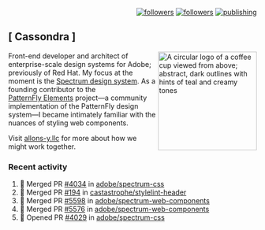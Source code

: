 <p align="right"><a rel="me" href="https://front-end.social/@castastrophe">
    <img alt="followers" title="Follow me on Mastodon" src="https://img.shields.io/mastodon/follow/109297102751309835?domain=https%3A%2F%2Ffront-end.social&label=Follow&logo=mastodon&logoColor=white&style=for-the-badge&labelColor=008080&color=006969"/></a>
  <a href="https://codepen.io/castastrophe/">
    <img alt="followers" title="Follow me on CodePen" src="https://img.shields.io/badge/23-1?color=640464&labelColor=7c007c&style=for-the-badge&logo=codepen&label=Follow"/></a>
<a href="https://castastrophe.medium.com/">
    <img alt="publishing" title="View articles on Medium" src="https://img.shields.io/badge/107-1?color=666&labelColor=444&label=subscribe&logo=medium&logoColor=white&style=for-the-badge"/></a>
</p>

## [&nbsp;Cassondra&nbsp;]

<img align="right" src="https://github-production-user-asset-6210df.s3.amazonaws.com/1840295/253016758-ba468774-1cd3-42c2-8f43-947b5eeb5edf.png" height="200" alt="A circular logo of a coffee cup viewed from above; abstract, dark outlines with hints of teal and creamy tones">

Front-end developer and architect of enterprise-scale design systems for Adobe; previously of Red Hat. My focus at the moment is the [Spectrum design system](https://github.com/adobe/spectrum-css). As a founding contributor to the [PatternFly&nbsp;Elements](https://github.com/patternfly/patternfly-elements) project&mdash;a community implementation of the PatternFly design system&mdash;I became intimately familiar with the nuances of styling web components.

Visit [allons-y.llc](http://allons-y.llc/) for more about how we might work together.

### Recent activity

<!--START_SECTION:activity-->
1. 🎉 Merged PR [#4034](https://github.com/adobe/spectrum-css/pull/4034) in [adobe/spectrum-css](https://github.com/adobe/spectrum-css)
2. 🎉 Merged PR [#194](https://github.com/castastrophe/stylelint-header/pull/194) in [castastrophe/stylelint-header](https://github.com/castastrophe/stylelint-header)
3. 🎉 Merged PR [#5598](https://github.com/adobe/spectrum-web-components/pull/5598) in [adobe/spectrum-web-components](https://github.com/adobe/spectrum-web-components)
4. 🎉 Merged PR [#5576](https://github.com/adobe/spectrum-web-components/pull/5576) in [adobe/spectrum-web-components](https://github.com/adobe/spectrum-web-components)
5. 💪 Opened PR [#4029](https://github.com/adobe/spectrum-css/pull/4029) in [adobe/spectrum-css](https://github.com/adobe/spectrum-css)
<!--END_SECTION:activity-->
